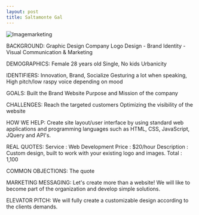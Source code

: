 ```yaml
---
layout: post
title: Saltamonte Gal
---
```


![Imagemarketing](https://farm8.staticflickr.com/7609/16647460728_d16223a25f_o.jpg)


BACKGROUND:
Graphic Design Company
Logo Design - Brand Identity - Visual Communication & Marketing


DEMOGRAPHICS:
Female
28 years old
Single, No kids
Urbanicity 

IDENTIFIERS:
Innovation, Brand, Socialize
Gesturing a lot when speaking, High pitch/low raspy voice depending on mood

GOALS:
Built the Brand Website
Purpose and Mission of the company


CHALLENGES:
Reach the targeted customers
Optimizing the visibility of the website 

HOW WE HELP:
Create site layout/user interface by using standard web applications and programming 
languages such as HTML, CSS, JavaScript, JQuery and API's.


REAL QUOTES:
Service : Web Development  Price : $20/hour
Description : Custom design, built to work with your existing logo and images.
Total : 1,100

COMMON OBJECTIONS:
The quote

MARKETING MESSAGING:
Let's create more than a website! We will like to become part of the organization and develop simple solutions.

ELEVATOR PITCH:
We will fully create a customizable design according to the clients demands.

